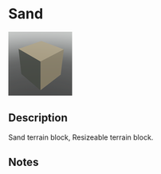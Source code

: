 # Sand

![Sand](../Cropped_Blocks/Terrain/Sand.png)

## Description
<!-- Write a description for this block -->
Sand terrain block, Resizeable terrain block.

## Notes
<!-- Any extra notes -->

